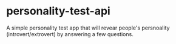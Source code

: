 # personality-test-api
A simple personality test app that will revear people's persnoality (introvert/extrovert) by answering a few questions.
